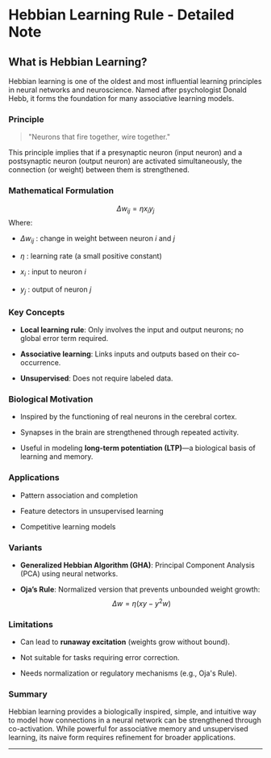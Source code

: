 # Hebbian Learning Rule - Detailed Note

## What is Hebbian Learning?

Hebbian learning is one of the oldest and most influential learning principles in neural networks and neuroscience. Named after psychologist Donald Hebb, it forms the foundation for many associative learning models.

### Principle

> "Neurons that fire together, wire together."

This principle implies that if a presynaptic neuron (input neuron) and a postsynaptic neuron (output neuron) are activated simultaneously, the connection (or weight) between them is strengthened.

### Mathematical Formulation
 $$\Delta w_{ij} = \eta x_i y_j$$
Where: 
- $\Delta w_{ij}$ : change in weight between neuron $i$ and $j$
	
-  $\eta$ : learning rate (a small positive constant)
	
- $x_i$ : input to neuron $i$
	
- $y_j$ : output of neuron $j$
	
### Key Concepts

- **Local learning rule**: Only involves the input and output neurons; no global error term required.
    
- **Associative learning**: Links inputs and outputs based on their co-occurrence.
    
- **Unsupervised**: Does not require labeled data.
    

### Biological Motivation

- Inspired by the functioning of real neurons in the cerebral cortex.
    
- Synapses in the brain are strengthened through repeated activity.
    
- Useful in modeling **long-term potentiation (LTP)**—a biological basis of learning and memory.
    

### Applications

- Pattern association and completion
    
- Feature detectors in unsupervised learning
    
- Competitive learning models
    

### Variants

- **Generalized Hebbian Algorithm (GHA)**: Principal Component Analysis (PCA) using neural networks.
    
- **Oja’s Rule**: Normalized version that prevents unbounded weight growth:
$$\Delta w = \eta (x y - y^2 w)
$$
### Limitations

- Can lead to **runaway excitation** (weights grow without bound).
    
- Not suitable for tasks requiring error correction.
    
- Needs normalization or regulatory mechanisms (e.g., Oja's Rule).
    

### Summary

Hebbian learning provides a biologically inspired, simple, and intuitive way to model how connections in a neural network can be strengthened through co-activation. While powerful for associative memory and unsupervised learning, its naive form requires refinement for broader applications.

---
